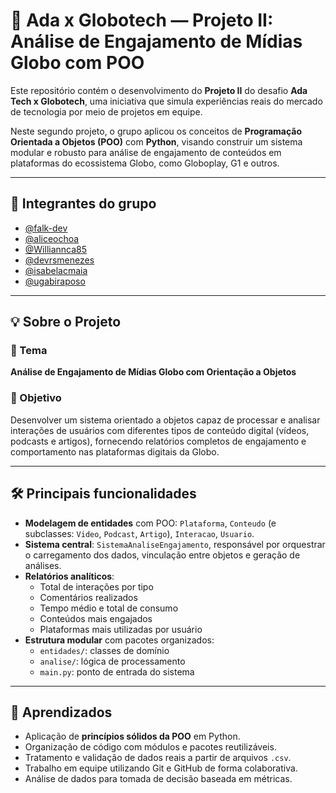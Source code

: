 # 🤝 Ada x Globotech — Projeto II: Análise de Engajamento de Mídias Globo com POO

Este repositório contém o desenvolvimento do **Projeto II** do desafio **Ada Tech x Globotech**, uma iniciativa que simula experiências reais do mercado de tecnologia por meio de projetos em equipe.

Neste segundo projeto, o grupo aplicou os conceitos de **Programação Orientada a Objetos (POO)** com **Python**, visando construir um sistema modular e robusto para análise de engajamento de conteúdos em plataformas do ecossistema Globo, como Globoplay, G1 e outros.

---

## 👥 Integrantes do grupo

- [@falk-dev](https://github.com/falk-dev)
- [@aliceochoa](https://github.com/aliceochoa)
- [@Williannca85](https://github.com/Williannca85)
- [@devrsmenezes](https://github.com/devrsmenezes)
- [@isabelacmaia](https://github.com/isabelacmaia)
- [@ugabiraposo](https://github.com/ugabiraposo)

---

## 💡 Sobre o Projeto

### 📌 Tema  
**Análise de Engajamento de Mídias Globo com Orientação a Objetos**

### 🎯 Objetivo  
Desenvolver um sistema orientado a objetos capaz de processar e analisar interações de usuários com diferentes tipos de conteúdo digital (vídeos, podcasts e artigos), fornecendo relatórios completos de engajamento e comportamento nas plataformas digitais da Globo.

---

## 🛠️ Principais funcionalidades

- **Modelagem de entidades** com POO: `Plataforma`, `Conteudo` (e subclasses: `Video`, `Podcast`, `Artigo`), `Interacao`, `Usuario`.
- **Sistema central**: `SistemaAnaliseEngajamento`, responsável por orquestrar o carregamento dos dados, vinculação entre objetos e geração de análises.
- **Relatórios analíticos**:
  - Total de interações por tipo
  - Comentários realizados
  - Tempo médio e total de consumo
  - Conteúdos mais engajados
  - Plataformas mais utilizadas por usuário
- **Estrutura modular** com pacotes organizados:
  - `entidades/`: classes de domínio
  - `analise/`: lógica de processamento
  - `main.py`: ponto de entrada do sistema

---

## 🧠 Aprendizados

- Aplicação de **princípios sólidos da POO** em Python.
- Organização de código com módulos e pacotes reutilizáveis.
- Tratamento e validação de dados reais a partir de arquivos `.csv`.
- Trabalho em equipe utilizando Git e GitHub de forma colaborativa.
- Análise de dados para tomada de decisão baseada em métricas.
